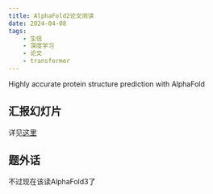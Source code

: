```yaml
---
title: AlphaFold2论文阅读
date: 2024-04-08
tags:
    - 生信
    - 深度学习
    - 论文
    - transformer
---
```


Highly accurate protein structure prediction with AlphaFold

<!-- More -->
    
## 汇报幻灯片

详见[这里](https://slides.open17.vip/slides/alphfold2)


## 题外话

不过现在该读AlphaFold3了